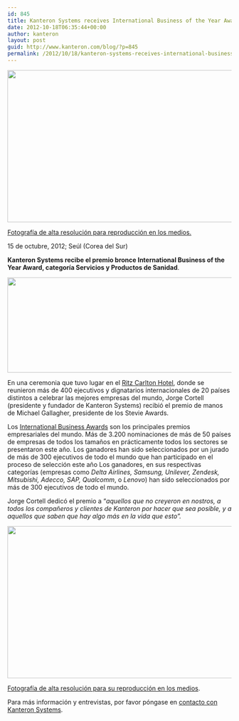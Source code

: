 ```yaml
---
id: 845
title: Kanteron Systems receives International Business of the Year Award in Seoul
date: 2012-10-18T06:35:44+00:00
author: kanteron
layout: post
guid: http://www.kanteron.com/blog/?p=845
permalink: /2012/10/18/kanteron-systems-receives-international-business-of-the-year-award-in-seoul/
---
```

<p style="text-align: center">
  <img class="aligncenter" title="picking up International Business of the Year Award" src="http://farm9.staticflickr.com/8468/8093354666_99a2cab529_z.jpg" alt="" width="512" height="342" />
</p>

<a title="http://farm9.staticflickr.com/8468/8093354666_12fb3d2d75_o.jpg" href="http://farm9.staticflickr.com/8468/8093354666_12fb3d2d75_o.jpg" target="_blank">Fotografía de alta resolución para reproducción en los medios.</a>

15 de octubre, 2012; Seúl (Corea del Sur)

**Kanteron Systems recibe el premio bronce International Business of the Year Award, categoría Servicios y Productos de Sanidad**.

<p style="text-align: center">
  <img class="aligncenter" title="ceremony" src="http://lh6.ggpht.com/-_IPML26k33A/UH3kL8_JAdI/AAAAAAAAGvw/tvnuIb0d4tI/s800/IMG_0878.JPG" alt="" width="640" height="214" />
</p>

En una ceremonia que tuvo lugar en el <a title="http://www.ritzcarlton.com/en/Properties/Seoul/Default.htm" href="http://www.ritzcarlton.com/en/Properties/Seoul/Default.htm" target="_blank">Ritz Carlton Hotel</a>, donde se reunieron más de 400 ejecutivos y dignatarios internacionales de 20 países distintos a celebrar las mejores empresas del mundo, Jorge Cortell (presidente y fundador de Kanteron Systems) recibió el premio de manos de Michael Gallagher, presidente de los Stevie Awards.

Los <a title="www.StevieAwards.com/IBA" href="http://www.StevieAwards.com/IBA" target="_blank">International Business Awards</a> son los principales premios empresariales del mundo. Más de 3.200 nominaciones de más de 50 países de empresas de todos los tamaños en prácticamente todos los sectores se presentaron este año. Los ganadores han sido seleccionados por un jurado de más de 300 ejecutivos de todo el mundo que han participado en el proceso de selección este año Los ganadores, en sus respectivas categorías (empresas como _Delta Airlines, Samsung, Unilever, Zendesk, Mitsubishi, Adecco, SAP, Qualcomm_, o _Lenovo_) han sido seleccionados por más de 300 ejecutivos de todo el mundo.

Jorge Cortell dedicó el premio a &#8220;_aquellos que no creyeron en nostros, a todos los compañeros y clientes de Kanteron por hacer que sea posible, y a aquellos que saben que hay algo más en la vida que esto&#8221;._

<p style="text-align: center">
  <img class="aligncenter" title="receveing the award" src="http://farm9.staticflickr.com/8191/8093349943_a16821419b_z.jpg" alt="" width="512" height="342" />
</p>

<a title="http://farm9.staticflickr.com/8191/8093349943_bb5180873c_o.jpg" href="http://farm9.staticflickr.com/8191/8093349943_bb5180873c_o.jpg" target="_blank">Fotografía de alta resolución para su reproducción en los medios</a>.

Para más información y entrevistas, por favor póngase en <a title="http://www.kanteron.com/blog/contact/" href="http://www.kanteron.com/blog/contact/" target="_blank">contacto con Kanteron Systems</a>.